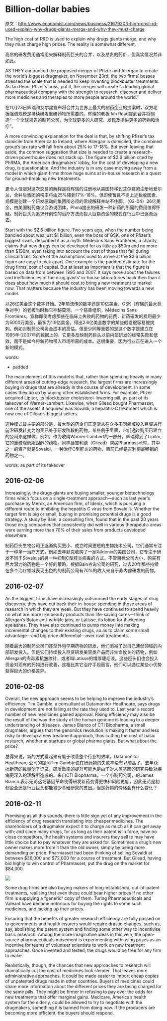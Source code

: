 # Billion-dollar babies
原文：http://www.economist.com/news/business/21679203-high-cost-rd-used-explain-why-drugs-giants-merge-and-why-they-must-charge

The high cost of R&D is used to explain why drugs giants merge, and why they must charge high prices. The reality is somewhat different.

高昂的研发费用通常用来解释制药巨头的合并，以及昂贵的药价，但真实情况并非如此。

AS THEY announced the proposed merger of Pfizer and Allergan to create the world’s biggest drugmaker, on November 23rd, the two firms’ bosses stressed the scale that is needed to keep inventing blockbuster treatments. As Ian Read, Pfizer’s boss, put it, the merger will create “a leading global pharmaceutical company with the strength to research, discover and deliver more medicines and therapies to more people around the world.”

在11月23日辉瑞和艾尔建宣布将合并为世界上最大的制药企业的提案时，双方老板强调规模是持续研发重磅药物所需要的。辉瑞的老板 Ian Read提到合并将创造“一个全球领先的制药公司，为全球更多的人研究、发现及提供更多的药物和治疗”。


A more convincing explanation for the deal is that, by shifting Pfizer’s tax domicile from America to Ireland, where Allergan is domiciled, the combined group’s tax rate will fall from about 25% to 17-18%. But even leaving that aside, the common suggestion that size is needed to create a research-driven powerhouse does not stack up. The figure of $2.6 billion cited by PhRMA, the American drugmakers’ lobby, for the cost of developing a new drug, is questionable. And the industry is in any case moving away from a model in which giant firms throw huge sums at in-house research in a quest for ground-breaking new treatments.

更令人信服对这次交易的解释是将辉瑞的注册地从美国转移到艾尔建的注册地爱尔兰，合并后集团的税率将由25%降到17%-18%。但即使暂且不提上述税收因素，规模是创建一个研发驱动的集团所必须的常规解释并站不住脚。（02-04）26亿美金，由美国制药商议会游说团体，Phma提出的研发一种新药的所需的费用值得怀疑。制药巨头为追求开创性的治疗方法而投入巨额资金的模式在行业中已逐渐远去。

Start with the $2.6 billion figure. Two years ago, when the number being bandied about was just $1 billion, even the boss of GSK, one of Pfizer’s biggest rivals, described it as a myth. Médecins Sans Frontières, a charity, claims that new drugs can be developed for as little as $50m and no more than $190m, even taking into account the cost of those that fail during clinical trials. Some of the assumptions used to arrive at the $2.6 billion figure are easy to pick apart. One example is the padded estimate for the drug firms’ cost of capital. But at least as important is that the figure is based on data from between 1995 and 2007. It says more about the failures and inefficiencies of the drug giants’ in-house laboratories back then than it does about how much it should cost to bring a new treatment to market now. That matters because the industry has been moving towards a new model.

以26亿美金这个数字开始。2年前流传的数字还是10亿美金，GSK（辉瑞的最大竞争对手）的老板当时称它神秘莫测。一个慈善组织，Médecins Sans Frontières，宣称即使考虑那些在临床上失败的药物的花费，新药研发的费用最少为5000万美金，最多为1.9忆美金。得出2.6亿美金数字的某些假设很容易被挑刺。例如对制药公司资金成本的高估。但至少同等重要的是这个数字是建立在1995年-2007年的数据上的，它更多反映制药巨头以前内部研发的经常失败和低效，而不是如今将新药物带入市场所需的成本。这很重要，因为行业正在进入一个新的模式。

words: 
- padded

The main element of this model is that, rather than spending heavily in many different areas of cutting-edge research, the largest firms are increasingly buying in drugs that are already in the course of development. In some cases they do so by buying other established firms. For example, Pfizer acquired Lipitor, its blockbuster cholesterol-lowering pill, as part of its takeover of Warner-Lambert. Likewise, when Gilead bought Pharmasset, one of the assets it acquired was Sovaldi, a hepatitis-C treatment which is now one of Gilead’s biggest sellers.

这种模式最主要的部分是，最大型的药企们正逐渐从在众多不同领域投入巨资进行前沿研发转变为购买已处于研发阶段的药物。某些例子里面，它们通过购买已建立的公司来这样做。例如，作为收购Warner-Lambert的一部分，辉瑞得到了Lipitor, 它的重磅降低胆固醇的药物。同样当吉利德（Gilead）购买Pharmasset时，其中之一的资产就是Sovaldi，一种治疗C型肝炎的药物，目前已经是吉利德最畅销的药物之一。

words:
as part of its takeover

2016-02-06 
---
Increasingly, the drugs giants are buying smaller, younger biotechnology firms which focus on a single-treatment approach—such as last year’s purchase by Merck, an American firm, of Idenix, which is pursuing a different route to inhibiting the hepatitis C virus from Sovaldi’s. Whether the target firm is big or small, buying in promising potential drugs is a good strategy. A study by Bain, a consulting firm, found that in the past 20 years those drug companies that consistently did well in various therapeutic areas were earning more than 70% of their sales from products developed elsewhere.

制药巨头生物公司正逐渐购买更小、成立时间更短的生物技术公司，它们通常专注于一种单一治疗方式，例如去年默克收购了一家叫Idenix的美国公司，它专注于研发不同于Sovaldis的另一种抑制C型肝炎病毒的方式。不管目标公司大小，购买有巨大潜力的药物是一个好的策略。根据Bain咨询公司的研究，过去20年那些持续在多个治疗领域表现出色的的制药公司有70%的收入来自于非内部研发的药物。

2016-02-07
---
As the biggest firms have increasingly outsourced the early stages of drug discovery, they have cut back their in-house spending in those areas of research in which they are weak. But they have continued to spend heavily on what are more like beauty products than life-saving cures—think of Allergan’s Botox anti-wrinkle jabs, or Latisse, its lotion for thickening eyelashes. They have also continued to pump money into making incremental changes to their existing drugs, so as to claim some small advantage—and big price differential—over rival treatments.

随着最大的制药公司们逐渐外包早期药物的研发，他们消减了对自己薄弱领域的内部研发投入。但是它们持续投入巨资研发美容类产品而非生命攸关的药物，例如Allergan的肉毒素抗皱纹针，或者叫Latisse的增厚睫毛液。这些巨头们也会投入资金对现有的药物进行改善，这相比其它治疗手段而言，他们可以通过某些小优势获得巨大的价格差异。


2016-02-08
---
Overall, the new approach seems to be helping to improve the industry’s efficiency. Tim Gamble, a consultant at Datamonitor Healthcare, says drugs in development are not failing at the rate they used to. Last year a record number of new medicines gained approval. Rising efficiency may also be the result of the way the study of the human genome is leading to a deeper understanding of diseases. James Bianco of CTI Biopharma, a small drugmaker, argues that the genomics revolution is making it faster and less risky to develop a new treatment approach, thus cutting the cost of basic research, whether at startups or global pharma giants.
But what about the price?

总得来说，新的方式看起来有助于改善整个行业的效率。Datamonitor Healthcare 公司的顾问Tim Gamble说在研药物的失败率没有以前高了。去年获批新药的数量创了记录。研发效率的提升可能也是由于对人类基因的研究导致对疾病更深入的理解所造成的。来自CTI Biopharma，一个小制药公司，的James Bianco 表示无论这场基因革命使得研发新药变得更快和风险更低，因此无论是初创企业还是行业巨头都能减少基础研究的支出。但是药物的价格会有什么变化？

2016-02-11
---

Promising as all this sounds, there is little sign yet of any improvement in the efficiency of drug research translating into cheaper medicines. The shareholders of a drugmaker expect it to charge as much as it can get away with; and since many drugs, for as long as their patent is in force, have no close competitors, the health systems and insurers they sell to may have little choice but to pay whatever they are asked for. Sometimes a drug’s new owner makes more from it than the old owner, simply by being more demanding on price. Pharmasset had been thinking of selling Sovaldi at between $36,000 and $72,000 for a course of treatment. But Gilead, having bid highly to win control of Pharmasset, put the drug on the market for $84,000.

![](https://img.readitlater.com/i/cdn.static-economist.com/sites/default/files/imagecache/original-size/images/print-edition/20151128_WBC617/RS/w1408.png)

Some drug firms are also buying makers of long-established, out-of-patent treatments, realising that even these could bear higher prices if no other firm is supplying a “generic” copy of them. Turing Pharmaceuticals and Valeant have became notorious for buying the rights to some such medicines, and jacking up their prices.

Ensuring that the benefits of greater research efficiency are fully passed on to governments and health insurers would require drastic changes, such as, say, abolishing the patent system and finding some other way to incentivise basic research. Among the more imaginative ideas in this vein, the open-source pharmaceuticals movement is experimenting with using prizes as an incentive for teams of volunteer scientists to work on new treatment approaches. Once invented and tested, the drugs would be free for any firm to make.

Realistically, though, the chances that new approaches to research will dramatically cut the cost of medicines look slender. That leaves more administrative approaches. It could be made easier to import cheap copies of unpatented drugs made in other countries. Buyers of medicines could share more information about the different prices they are being charged for the same pills. They might be firmer in refusing to pay over the odds for new treatments that offer marginal gains. Medicare, America’s health system for the elderly, could be allowed to try to negotiate with the drugmakers, something it is banned from doing now. If the producers are becoming more efficient, the buyers should respond.
